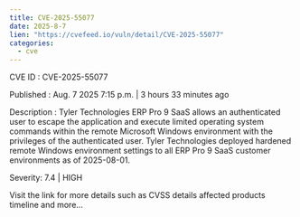 ```yaml
--- 
title: CVE-2025-55077
date: 2025-8-7
lien: "https://cvefeed.io/vuln/detail/CVE-2025-55077"
categories:
  - cve
---
```


CVE ID : CVE-2025-55077

Published :  Aug. 7
2025
7:15 p.m. | 3 hours
33 minutes ago

Description : Tyler Technologies ERP Pro 9 SaaS allows an authenticated user to escape the application and execute limited operating system commands within the remote Microsoft Windows environment with the privileges of the authenticated user. Tyler Technologies deployed hardened remote Windows environment settings to all ERP Pro 9 SaaS customer environments as of 2025-08-01.

Severity: 7.4 | HIGH

Visit the link for more details
such as CVSS details
affected products
timeline
and more...
